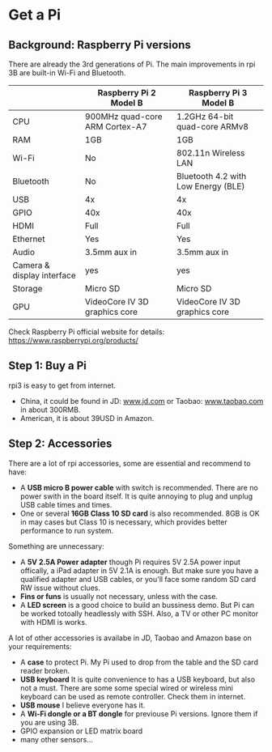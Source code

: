 # Get a Pi

## Background: Raspberry Pi versions

There are already the 3rd generations of Pi. The main improvements in rpi 3B are built-in Wi-Fi and Bluetooth.

| | Raspberry Pi 2 Model B | Raspberry Pi 3 Model B  |
| ---- | ---- | ---- |
| CPU | 900MHz quad-core ARM Cortex-A7 | 1.2GHz 64-bit quad-core ARMv8 |
| RAM | 1GB | 1GB |
| Wi-Fi | No | 802.11n Wireless LAN |
| Bluetooth | No | Bluetooth 4.2 with Low Energy (BLE) |
| USB | 4x | 4x |
| GPIO | 40x | 40x |
| HDMI | Full | Full |
| Ethernet | Yes | Yes |
| Audio | 3.5mm aux in | 3.5mm aux in |
| Camera & display interface | yes | yes |
| Storage | Micro SD | Micro SD |
| GPU | VideoCore IV 3D graphics core | VideoCore IV 3D graphics core |

Check Raspberry Pi official website for details: <br/>
https://www.raspberrypi.org/products/

## Step 1: Buy a Pi

rpi3 is easy to get from internet.

* China, it could be found in JD: www.jd.com or Taobao: www.taobao.com in about 300RMB.
* American, it is about 39USD in Amazon.

## Step 2: Accessories

There are a lot of rpi accessories, some are essential and recommend to have:

* A **USB micro B power cable** with switch is recommended. There are no power swith in the board itself. It is quite annoying to plug and unplug USB cable times and times.
* One or several **16GB Class 10 SD card** is also recommended. 8GB is OK in may cases but Class 10 is necessary, which provides better performance to run system.

Something are unnecessary:

* A **5V 2.5A  Power adapter** though Pi requires 5V 2.5A power input offically, a iPad adapter in 5V 2.1A is enough. But make sure you have a qualified adapter and USB cables, or you'll face some random SD card RW issue without clues.
* **Fins or funs** is usually not necessary, unless with the case.
* A **LED screen** is a good choice to build an bussiness demo. But Pi can be worked totoally headlessly with SSH. Also, a TV or other PC monitor with HDMI is works.

A lot of other accessories is availabe in JD, Taobao and Amazon base on your requirements:

* A **case** to protect Pi. My Pi used to drop from the table and the SD card reader broken.
* **USB keyboard** It is quite convenience to has a USB keyboard, but also not a must. There are some some special wired or wireless mini keyboard can be used as remote controller. Check them in internet.
* **USB mouse** I believe everyone has it.
* A **Wi-Fi dongle or a BT dongle** for previouse Pi versions. Ignore them if you are using 3B.
* GPIO expansion or LED matrix board
* many other sensors...
